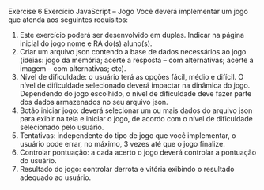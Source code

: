Exercise 6
Exercício JavaScript – Jogo
Você deverá implementar um jogo que atenda aos seguintes requisitos:
1. Este exercício poderá ser desenvolvido em duplas. Indicar na página inicial do jogo nome e RA
do(s) aluno(s).
2. Criar um arquivo json contendo a base de dados necessários ao jogo (ideias: jogo da memória;
acerte a resposta – com alternativas; acerte a imagem – com alternativas; etc).
3. Nível de dificuldade: o usuário terá as opções fácil, médio e difícil. O nível de dificuldade
selecionado deverá impactar na dinâmica do jogo. Dependendo do jogo escolhido, o nível de
dificuldade deve fazer parte dos dados armazenados no seu arquivo json.
4. Botão iniciar jogo: deverá selecionar um ou mais dados do arquivo json para exibir na tela e
iniciar o jogo, de acordo com o nível de dificuldade selecionado pelo usuário.
5. Tentativas: independente do tipo de jogo que você implementar, o usuário pode errar, no
máximo, 3 vezes até que o jogo finalize.
6. Controlar pontuação: a cada acerto o jogo deverá controlar a pontuação do usuário.
7. Resultado do jogo: controlar derrota e vitória exibindo o resultado adequado ao usuário.
